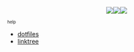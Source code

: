 <p align="center">
<img src="https://rule34.paheal.net/ext/home/counters/default/4.gif"><img src="https://rule34.paheal.net/ext/home/counters/default/2.gif"><img src="https://rule34.paheal.net/ext/home/counters/default/0.gif">
</p>
<sub>
<sub>
help
</sub>
</sub>

- [dotfiles](https://gitlab.com/phusitsom/dotfiles)
- [linktree](https://linktr.ee/phusitsom)
